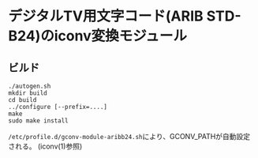 # デジタルTV用文字コード(ARIB STD-B24)のiconv変換モジュール

## ビルド

```
./autogen.sh
mkdir build
cd build
../configure [--prefix=....]
make
sudo make install
```

`/etc/profile.d/gconv-module-aribb24.sh`により、GCONV_PATHが自動設定される。
(iconv(1)参照)
